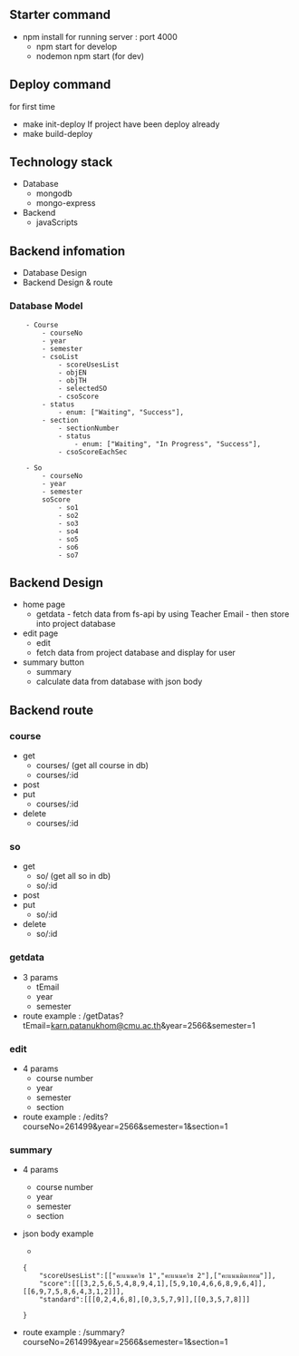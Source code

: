 ## Starter command
-    npm install
for running server : port 4000
      -    npm start
for develop
      -    nodemon npm start (for dev)
## Deploy command
for first time
-    make init-deploy
If project have been deploy already     
-    make build-deploy
## Technology stack
-    Database
      -    mongodb
      -    mongo-express
-    Backend
      -    javaScripts
## Backend infomation

- Database Design
- Backend  Design & route

### Database Model

        - Course
            - courseNo
            - year
            - semester
            - csoList
                - scoreUsesList
                - objEN
                - objTH
                - selectedSO
                - csoScore
            - status
                - enum: ["Waiting", "Success"],
            - section
                - sectionNumber
                - status
                    - enum: ["Waiting", "In Progress", "Success"],
                - csoScoreEachSec

        - So
            - courseNo
            - year
            - semester
            soScore
                - so1
                - so2
                - so3
                - so4
                - so5
                - so6
                - so7
                
## Backend Design
- home page
  -    getdata 
      -    fetch data from fs-api by using Teacher Email
      -    then store into project database
- edit page
  -    edit
    -    fetch data from project database and display for user
- summary button
  -    summary
    -    calculate data from database with json body
## Backend route

### course
  - get
      - courses/      (get all course in db)
      - courses/:id
  - post
  - put
      - courses/:id
  - delete
      - courses/:id
### so
  - get
      - so/            (get all so in db)
      - so/:id
  - post
  - put
      - so/:id
  - delete
      - so/:id

### getdata
  - 3 params
    - tEmail
    - year
    - semester
  - route example : /getDatas?tEmail=karn.patanukhom@cmu.ac.th&year=2566&semester=1

### edit
  - 4 params
    - course number
    - year
    - semester
    - section
  - route example : /edits?courseNo=261499&year=2566&semester=1&section=1
    
### summary

  - 4 params
    - course number
    - year
    - semester
    - section
  - json body example

    -

    ```
    {
        "scoreUsesList":[["คะแนนควิซ 1","คะแนนควิซ 2"],["คะแนนมิดเทอม"]],
        "score":[[[3,2,5,6,5,4,8,9,4,1],[5,9,10,4,6,6,8,9,6,4]],[[6,9,7,5,8,6,4,3,1,2]]],
        "standard":[[[0,2,4,6,8],[0,3,5,7,9]],[[0,3,5,7,8]]]

    }
    ```

  - route example : /summary?courseNo=261499&year=2566&semester=1&section=1

